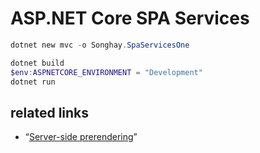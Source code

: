 # ASP.NET Core SPA Services

```ps1
dotnet new mvc -o Songhay.SpaServicesOne
```

```ps1
dotnet build
$env:ASPNETCORE_ENVIRONMENT = "Development"
dotnet run
```

## related links

* “[Server-side prerendering](https://github.com/aspnet/JavaScriptServices/tree/dev/src/Microsoft.AspNetCore.SpaServices#server-side-prerendering)”
